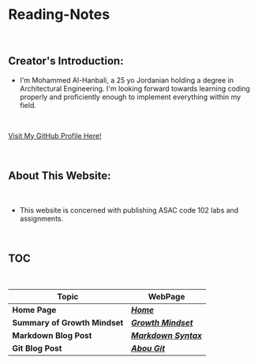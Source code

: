 # Reading-Notes

<br>

## Creator's Introduction:

- I'm Mohammed Al-Hanbali, a 25 yo Jordanian holding a degree in Architectural Engineering.
 I'm looking forward towards learning coding properly and proficiently enough to implement everything within my field.

<br>

[Visit My GitHub Profile Here!](https://github.com/Moha-AlHanbali)

<br>

## About This Website:

<br>

- This website is concerned with publishing ASAC code 102 labs and assignments.

<br>

## TOC

<br>

**Topic**                      |   **WebPage**
-------------------------------|-------------------------------
**Home Page**                  |  [***Home***](README.md)
**Summary of Growth Mindset**  |  [***Growth Mindset***](lab01.md)
**Markdown Blog Post**         |  [***Markdown Syntax***](read01.md)
**Git Blog Post**              |  [***Abou Git***](read02.md)